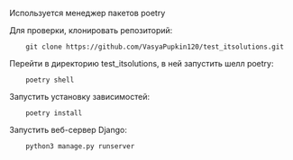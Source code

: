 Используется менеджер пакетов poetry

Для проверки, клонировать репозиторий:

        git clone https://github.com/VasyaPupkin120/test_itsolutions.git

Перейти в директорию test_itsolutions, в ней запустить шелл poetry:

        poetry shell

Запустить установку зависимостей:

        poetry install

Запустить веб-сервер Django:

        python3 manage.py runserver
